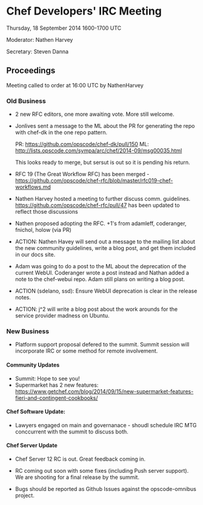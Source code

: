 # Chef Developers' IRC Meeting
Thursday, 18 September 2014 1600-1700 UTC

Moderator: Nathen Harvey

Secretary: Steven Danna

## Proceedings
Meeting called to order at 16:00 UTC by NathenHarvey

### Old Business
- 2 new RFC editors, one more awaiting vote.  More still welcome.

- Jonlives sent a message to the ML about the PR for generating
the repo with chef-dk in the one repo pattern.

    PR: https://github.com/opscode/chef-dk/pull/150
    ML: http://lists.opscode.com/sympa/arc/chef/2014-09/msg00035.html

    This looks ready to merge, but sersut is out so it is pending
    his return.

- RFC 19 (The Great Workflow RFC) has been merged - https://github.com/opscode/chef-rfc/blob/master/rfc019-chef-workflows.md

- Nathen Harvey hosted a meeting to further discuss
comm. guidelines.  https://github.com/opscode/chef-rfc/pull/47
has been updated to reflect those discussions

- Nathen proposed adopting the RFC. +1's from adamleff,
coderanger, fnichol, holow (via PR)

- ACTION: Nathen Havey will send out a message to the mailing list
about the new community guidelines, write a blog post, and get
them included in our docs site.

- Adam was going to do a post to the ML about the deprecation of
the current WebUI.  Coderanger wrote a post instead and Nathan
added a note to the chef-webui repo.  Adam still plans on
writing a blog post.

- ACTION (sdelano, ssd): Ensure WebUI deprecation is clear in the
release notes.

- ACTION: j^2 will write a blog post about the work arounds for
the service provider madness on Ubuntu.


### New Business

- Platform support proposal defered to the summit.  Summit session
will incorporate IRC or some method for remote involvement.

#### Community Updates
- Summit: Hope to see you!
- Supermarket has 2 new features: https://www.getchef.com/blog/2014/09/15/new-supermarket-features-fieri-and-contingent-cookbooks/

#### Chef Software Update:
- Lawyers engaged on main and governanace - shoudl schedule IRC
MTG conccurrent with the summit to discuss both.

#### Chef Server Update
- Chef Server 12 RC is out. Great feedback coming in.

- RC coming out soon with some fixes (including Push server
support).  We are shooting for a final release by the summit.

- Bugs should be reported as Github Issues against the
opscode-omnibus project.
